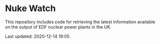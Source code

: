 # Nuke Watch

This repository includes code for retrieving the latest information available on the output of EDF nuclear power plants in the UK.

Last updated: 2020-12-14 19:05